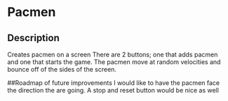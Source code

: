 # Pacmen
## Description
Creates pacmen on a screen 
There are 2 buttons; one that adds pacmen and one that starts the game.
The pacmen move at random velocities and bounce off of the sides of the screen. 

##Roadmap of future improvements
I would like to have the pacmen face the direction the are going.
A stop and reset button would be nice as well

 


